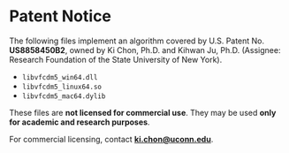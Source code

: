 # Patent Notice

The following files implement an algorithm covered by U.S. Patent No. **US8858450B2**, owned by Ki Chon, Ph.D. and Kihwan Ju, Ph.D. (Assignee: Research Foundation of the State University of New York).

- `libvfcdm5_win64.dll`
- `libvfcdm5_linux64.so`
- `libvfcdm5_mac64.dylib`

These files are **not licensed for commercial use**. They may be used **only for academic and research purposes**.

For commercial licensing, contact **ki.chon@uconn.edu**.